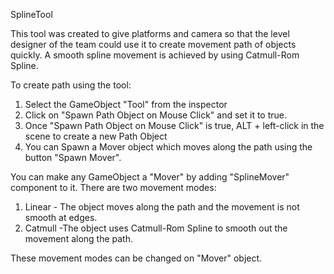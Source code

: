 SplineTool

This tool was created to give platforms and camera so that the level designer of the team could use it to create movement path of objects quickly.
A smooth spline movement is achieved by using Catmull-Rom Spline.


To create path using the tool:
1. Select the GameObject "Tool" from the inspector
2. Click on "Spawn Path Object on Mouse Click" and set it to true.
3. Once "Spawn Path Object on Mouse Click" is true, ALT + left-click in the scene to create a new Path Object
4. You can Spawn a Mover object which moves along the path using the button "Spawn Mover".

You can make any GameObject a "Mover" by adding "SplineMover" component to it.
There are two movement modes:
1. Linear - The object moves along the path and the movement is not smooth at edges.
2. Catmull -The object uses Catmull-Rom Spline to smooth out the movement along the path.

These movement modes can be changed on "Mover" object.